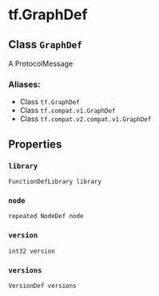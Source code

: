 <div itemscope itemtype="http://developers.google.com/ReferenceObject">
<meta itemprop="name" content="tf.GraphDef" />
<meta itemprop="path" content="Stable" />
<meta itemprop="property" content="library"/>
<meta itemprop="property" content="node"/>
<meta itemprop="property" content="version"/>
<meta itemprop="property" content="versions"/>
</div>

# tf.GraphDef

## Class `GraphDef`

A ProtocolMessage



### Aliases:

* Class `tf.GraphDef`
* Class `tf.compat.v1.GraphDef`
* Class `tf.compat.v2.compat.v1.GraphDef`

<!-- Placeholder for "Used in" -->


## Properties

<h3 id="library"><code>library</code></h3>

`FunctionDefLibrary library`


<h3 id="node"><code>node</code></h3>

`repeated NodeDef node`


<h3 id="version"><code>version</code></h3>

`int32 version`


<h3 id="versions"><code>versions</code></h3>

`VersionDef versions`




